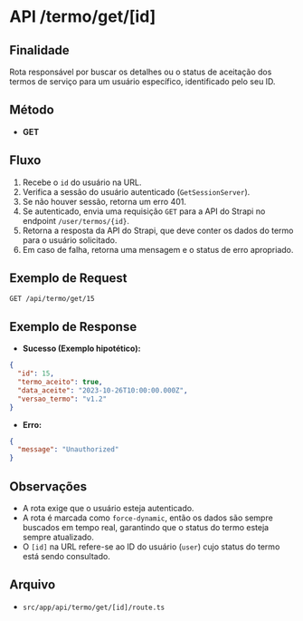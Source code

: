 # API /termo/get/[id]

## Finalidade
Rota responsável por buscar os detalhes ou o status de aceitação dos termos de serviço para um usuário específico, identificado pelo seu ID.

## Método
- **GET**

## Fluxo
1.  Recebe o `id` do usuário na URL.
2.  Verifica a sessão do usuário autenticado (`GetSessionServer`).
3.  Se não houver sessão, retorna um erro 401.
4.  Se autenticado, envia uma requisição `GET` para a API do Strapi no endpoint `/user/termos/{id}`.
5.  Retorna a resposta da API do Strapi, que deve conter os dados do termo para o usuário solicitado.
6.  Em caso de falha, retorna uma mensagem e o status de erro apropriado.

## Exemplo de Request
```http
GET /api/termo/get/15
```

## Exemplo de Response
- **Sucesso (Exemplo hipotético):**
```json
{
  "id": 15,
  "termo_aceito": true,
  "data_aceite": "2023-10-26T10:00:00.000Z",
  "versao_termo": "v1.2"
}
```
- **Erro:**
```json
{
  "message": "Unauthorized"
}
```

## Observações
- A rota exige que o usuário esteja autenticado.
- A rota é marcada como `force-dynamic`, então os dados são sempre buscados em tempo real, garantindo que o status do termo esteja sempre atualizado.
- O `[id]` na URL refere-se ao ID do usuário (`user`) cujo status do termo está sendo consultado.

## Arquivo
- `src/app/api/termo/get/[id]/route.ts`
